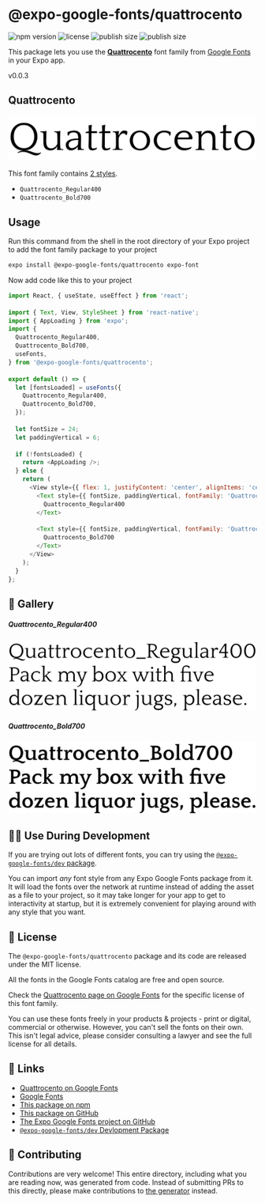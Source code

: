 # @expo-google-fonts/quattrocento

![npm version](https://flat.badgen.net/npm/v/@expo-google-fonts/quattrocento)
![license](https://flat.badgen.net/github/license/expo/google-fonts)
![publish size](https://flat.badgen.net/packagephobia/install/@expo-google-fonts/quattrocento)
![publish size](https://flat.badgen.net/packagephobia/publish/@expo-google-fonts/quattrocento)

This package lets you use the [**Quattrocento**](https://fonts.google.com/specimen/Quattrocento) font family from [Google Fonts](https://fonts.google.com/) in your Expo app.

v0.0.3

## Quattrocento

![Quattrocento](./font-family.png)

This font family contains [2 styles](#-gallery).

- `Quattrocento_Regular400`
- `Quattrocento_Bold700`

## Usage

Run this command from the shell in the root directory of your Expo project to add the font family package to your project
```sh
expo install @expo-google-fonts/quattrocento expo-font
```

Now add code like this to your project
```js
import React, { useState, useEffect } from 'react';

import { Text, View, StyleSheet } from 'react-native';
import { AppLoading } from 'expo';
import {
  Quattrocento_Regular400,
  Quattrocento_Bold700,
  useFonts,
} from '@expo-google-fonts/quattrocento';

export default () => {
  let [fontsLoaded] = useFonts({
    Quattrocento_Regular400,
    Quattrocento_Bold700,
  });

  let fontSize = 24;
  let paddingVertical = 6;

  if (!fontsLoaded) {
    return <AppLoading />;
  } else {
    return (
      <View style={{ flex: 1, justifyContent: 'center', alignItems: 'center' }}>
        <Text style={{ fontSize, paddingVertical, fontFamily: 'Quattrocento_Regular400' }}>
          Quattrocento_Regular400
        </Text>

        <Text style={{ fontSize, paddingVertical, fontFamily: 'Quattrocento_Bold700' }}>
          Quattrocento_Bold700
        </Text>
      </View>
    );
  }
};

```

## 🔡 Gallery

##### Quattrocento_Regular400
![Quattrocento_Regular400](./5889732ed96c5175bebb886a2f99f90cbf93d54ad643f7cf5376b4532c385aaa.ttf.png)

##### Quattrocento_Bold700
![Quattrocento_Bold700](./72919cef5349b9fa016e032e20becd479cf50e5b1a159f0b68747631e333ae6c.ttf.png)


## 👩‍💻 Use During Development

If you are trying out lots of different fonts, you can try using the [`@expo-google-fonts/dev` package](https://github.com/expo/google-fonts/tree/master/font-packages/dev#readme).

You can import *any* font style from any Expo Google Fonts package from it. It will load the fonts
over the network at runtime instead of adding the asset as a file to your project, so it may take longer
for your app to get to interactivity at startup, but it is extremely convenient
for playing around with any style that you want.

## 📖 License

The `@expo-google-fonts/quattrocento` package and its code are released under the MIT license.

All the fonts in the Google Fonts catalog are free and open source.

Check the [Quattrocento page on Google Fonts](https://fonts.google.com/specimen/Quattrocento) for the specific license of this font family.

You can use these fonts freely in your products & projects - print or digital, commercial or otherwise. However, you can't sell the fonts on their own. This isn't legal advice, please consider consulting a lawyer and see the full license for all details.

## 🔗 Links

- [Quattrocento on Google Fonts](https://fonts.google.com/specimen/Quattrocento)
- [Google Fonts](https://fonts.google.com/)
- [This package on npm](https://www.npmjs.com/package/@expo-google-fonts/quattrocento)
- [This package on GitHub](https://github.com/expo/google-fonts/tree/master/font-packages/quattrocento)
- [The Expo Google Fonts project on GitHub](https://github.com/expo/google-fonts)
- [`@expo-google-fonts/dev` Devlopment Package](https://github.com/expo/google-fonts/tree/master/font-packages/dev)


## 🤝 Contributing

Contributions are very welcome! This entire directory, including what you are reading now, was generated from code. Instead of submitting PRs to this directly, please make contributions to [the generator](https://github.com/expo/google-fonts/tree/master/packages/generator) instead.

